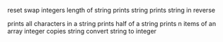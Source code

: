 reset
swap integers
length of string
prints string
prints string in reverse

prints all characters in a string
prints half of a string
prints n items of an array integer
copies string
convert string to integer

